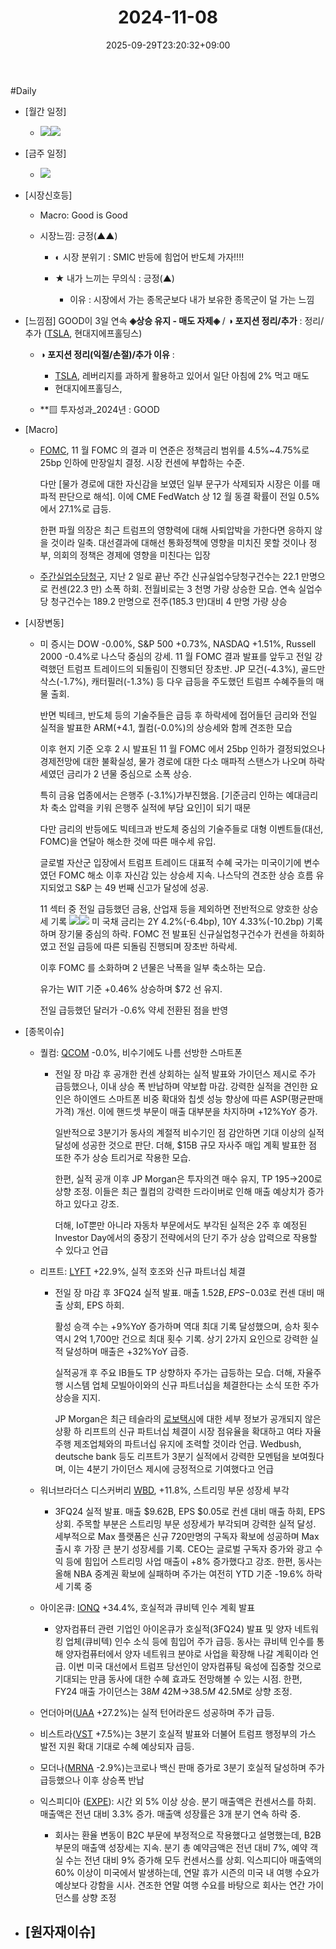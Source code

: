 ﻿---
title: "2024-11-08"
date: 2025-09-29T23:20:32+09:00
lastmod: 2025-10-02T20:04:38+09:00
type: docs
sidebar:
  open: true
weight: 6
---
<div style="display:none">
  <meta property="article:published_time" content="2025-09-29T14:20:32Z" />
  <meta property="article:modified_time" content="2025-10-02T11:04:38Z" />
</div>
#Daily 

- [월간 일정]
	- ![](Pasted%20image%2020241101200020.png)![](Pasted%20image%2020241025140455.png)

- [금주 일정]
	- ![](Pasted%20image%2020241101200008.png)

- [시장신호등]
	- Macro: Good is Good
	  
	- 시장느낌: 긍정(▲▲)
	  
		- ◐ 시장 분위기 : SMIC  반등에 힘업어 반도체 가자!!!!
		  
		- ★ 내가 느끼는 무의식 : 긍정(▲)
			- 이유 : 시장에서 가는 종목군보다 내가 보유한 종목군이 덜 가는 느낌

- [느낌점]  GOOD이 3일 연속 **◈상승 유지 - 매도 자제◈** / **◑ 포지션 정리/추가** : 정리/추가  ([TSLA](/company-analysis/tsla/), 현대지에프홀딩스)
  
	- **◑ 포지션 정리(익절/손절)/추가 이유** : 
		- [TSLA](/company-analysis/tsla/), 레버리지를 과하게 활용하고 있어서 일단 아침에 2% 먹고 매도
		- 현대지에프홀딩스, 
		  
	- **▨ 투자성과_2024년 : GOOD

- [Macro]
	- [FOMC](/industry-study/1경제매크로3금리fedfomc/), 11 월 FOMC 의 결과 미 연준은 정책금리 범위를 4.5%~4.75%로 25bp 인하에 만장일치 결정. 시장 컨센에 부합하는 수준. 
	  
	  다만 [물가 경로에 대한 자신감을 보였던 일부 문구가 삭제되자 시장은 이를 매파적 판단으로 해석]. 이에 CME FedWatch 상 12 월 동결 확률이 전일 0.5%에서 27.1%로 급등. 
	  
	  한편 파월 의장은 최근 트럼프의 영향력에 대해 사퇴압박을 가한다면 응하지 않을 것이라 일축. 대선결과에 대해선 통화정책에 영향을 미치진 못할 것이나 정부, 의회의 정책은 경제에 영향을 미친다는 입장
	  
	- [주간실업수당청구](/industry-study/주간실업수당청구/), 지난 2 일로 끝난 주간 신규실업수당청구건수는 22.1 만명으로 컨센(22.3 만) 소폭 하회. 전월비로는 3 천명 가량 상승한 모습. 연속 실업수당 청구건수는 189.2 만명으로 전주(185.3 만)대비 4 만명 가량 상승

- [시장변동]
	- 미 증시는 DOW -0.00%, S&P 500 +0.73%, NASDAQ +1.51%, Russell 2000 -0.4%로 나스닥 중심의 강세. 11 월 FOMC 결과 발표를 앞두고 전일 강력했던 트럼프 트레이드의 되돌림이 진행되던 장초반. JP 모건(-4.3%), 골드만삭스(-1.7%), 캐터필러(-1.3%) 등 다우 급등을 주도했던 트럼프 수혜주들의 매물 출회. 
	  
	  반면 빅테크, 반도체 등의 기술주들은 급등 후 하락세에 접어들던 금리와 전일 실적을 발표한 ARM(+4.1, 퀄컴(-0.0%)의 상승세와 함께 견조한 모습
	  
	  이후 현지 기준 오후 2 시 발표된 11 월 FOMC 에서 25bp 인하가 결정되었으나 경제전망에 대한 불확실성, 물가 경로에 대한 다소 매파적 스탠스가 나오며 하락세였던 금리가 2 년물 중심으로 소폭 상승. 
	  
		 특히 금융 업종에서는 은행주 (-3.1%)가부진했음. [기준금리 인하는 예대금리차 축소 압력을 키워 은행주 실적에 부담 요인]이 되기 때문
	  
	  다만 금리의 반등에도 빅테크과 반도체 중심의 기술주들로 대형 이벤트들(대선, FOMC)을 연달아 해소한 것에 따른 매수세 유입. 
	  
	  글로벌 자산군 입장에서 트럼프 트레이드 대표적 수혜 국가는 미국이기에 변수였던 FOMC 해소 이후 자신감 있는 상승세 지속. 나스닥의 견조한 상승 흐름 유지되었고 S&P 는 49 번째 신고가 달성에 성공. 
	  
	  11 섹터 중 전일 급등했던 금융, 산업재 등을 제외하면 전반적으로 양호한 상승세 기록
	  ![](Pasted%20image%2020241108152043.png)![](Pasted%20image%2020241108152027.png)
	  미 국채 금리는 2Y 4.2%(-6.4bp), 10Y 4.33%(-10.2bp) 기록하며 장기물 중심의 하락. FOMC 전 발표된 신규실업청구건수가 컨센을 하회하였고 전일 급등에 따른 되돌림 진행되며 장초반 하락세. 
	  
	  이후 FOMC 를 소화하며 2 년물은 낙폭을 일부 축소하는 모습. 
	  
	  유가는 WIT 기준 +0.46% 상승하며 $72 선 유지. 
	  
	  전일 급등했던 달러가 -0.6% 약세 전환된 점을 반영

- [종목이슈]
	- 퀄컴: [QCOM](/company-analysis/qcom/) -0.0%, 비수기에도 나름 선방한 스마트폰
		- 전일 장 마감 후 공개한 컨센 상회하는 실적 발표와 가이던스 제시로 주가 급등했으나, 이내 상승 폭 반납하며 약보합 마감. 강력한 실적을 견인한 요인은 하이엔드 스마트폰 비중 확대와 칩셋 성능 향상에 따른 ASP(평균판매가격) 개선. 이에 핸드셋 부문이 매출 대부분을 차지하며 +12%YoY 증가. 
		  
		  일반적으로 3분기가 동사의 계절적 비수기인 점 감안하면 기대 이상의 실적 달성에 성공한 것으로 판단. 더해, $15B 규모 자사주 매입 계획 발표한 점 또한 주가 상승 트리거로 작용한 모습.
		  
		  한편, 실적 공개 이후 JP Morgan은 투자의견 매수 유지, TP $195→$200로 상향 조정. 이들은 최근 퀄컴의 강력한 드라이버로 인해 매출 예상치가 증가하고 있다고 강조. 
		  
		  더해, IoT뿐만 아니라 자동차 부문에서도 부각된 실적은 2주 후 예정된 Investor Day에서의 중장기 전략에서의 단기 주가 상승 압력으로 작용할 수 있다고 언급
		  
	- 리프트: [LYFT](/company-analysis/lyft/) +22.9%, 실적 호조와 신규 파트너십 체결
		- 전일 장 마감 후 3FQ24 실적 발표. 매출 $1.52B, EPS -$0.03로 컨센 대비 매출 상회, EPS 하회. 
		  
		  활성 승객 수는 +9%YoY 증가하며 역대 최대 기록 달성했으며, 승차 횟수 역시 2억 1,700만 건으로 최대 횟수 기록. 상기 2가지 요인으로 강력한 실적 달성하며 매출은 +32%YoY 급증. 
		  
		  실적공개 후 주요 IB들도 TP 상향하자 주가는 급등하는 모습. 더해, 자율주행 시스템 업체 모빌아이와의 신규 파트너십을 체결한다는 소식 또한 주가 상승을 지지.
		  
		  JP Morgan은 최근 테슬라의 [로보택시](/industry-study/로보택시/)에 대한 세부 정보가 공개되지 않은 상황 하 리프트의 신규 파트너십 체결이 시장 점유율을 확대하고 여타 자율주행 제조업체와의 파트너십 유지에 조력할 것이라 언급. Wedbush, deutsche bank 등도 리프트가 3분기 실적에서 강력한 모멘텀을 보여줬다며, 이는 4분기 가이던스 제시에 긍정적으로 기여했다고 언급
		  
	- 워너브라더스 디스커버리 [WBD](/company-analysis/wbd/), +11.8%, 스트리밍 부문 성장세 부각
		- 3FQ24 실적 발표. 매출 $9.62B, EPS $0.05로 컨센 대비 매출 하회, EPS 상회. 주목할 부분은 스트리밍 부문 성장세가 부각되며 강력한 실적 달성. 세부적으로 Max 플랫폼은 신규 720만명의 구독자 확보에 성공하며 Max 출시 후 가장 큰 분기 성장세를 기록. CEO는 글로벌 구독자 증가와 광고 수익 등에 힘입어 스트리밍 사업 매출이 +8% 증가했다고 강조. 한편, 동사는 올해 NBA 중계권 확보에 실패하며 주가는 여전히 YTD 기준 -19.6% 하락세 기록 중
		  
	- 아이온큐: [IONQ](/company-analysis/ionq/) +34.4%, 호실적과 큐비텍 인수 계획 발표
		- 양자컴퓨터 관련 기업인 아이온큐가 호실적(3FQ24) 발표 및 양자 네트워킹 업체(큐비텍) 인수 소식 등에 힘입어 주가 급등. 동사는 큐비텍 인수를 통해 양자컴퓨터에서 양자 네트워크 분야로 사업을 확장해 나갈 계획이라 언급. 이번 미국 대선에서 트럼프 당선인이 양자컴퓨팅 육성에 집중할 것으로 기대되는 만큼 동사에 대한 수혜 효과도 전망해볼 수 있는 시점. 한편, FY24 매출 가이던스는 $38M~$42M→$38.5M~$42.5M로 상향 조정.
		  
	- 언더아머([UAA](/company-analysis/uaa/) +27.2%)는 실적 턴어라운드 성공하며 주가 급등.
	  
	- 비스트라([VST](/company-analysis/vst/) +7.5%)는 3분기 호실적 발표와 더불어 트럼프 행정부의 가스 발전 지원 확대 기대로 수혜 예상되자 급등.
	  
	- 모더나([MRNA](/company-analysis/mrna/) -2.9%)는코로나 백신 판매 증가로 3분기 호실적 달성하며 주가 급등했으나 이후 상승폭 반납
	  
	- 익스피디아 ([EXPE](/company-analysis/expe/)): 시간 외 5% 이상 상승. 분기 매출액은 컨센서스를 하회. 매출액은 전년 대비 3.3% 증가. 매출액 성장률은 3개 분기 연속 하락 중. 
		- 회사는 환율 변동이 B2C 부문에 부정적으로 작용했다고 설명했는데, B2B 부문의 매출액 성장세는 지속. 분기 총 예약금액은 전년 대비 7%, 예약 객실 수는 전년 대비 9% 증가해 모두 컨센서스를 상회. 익스피디아 매출액의 60% 이상이 미국에서 발생하는데, 연말 휴가 시즌의 미국 내 여행 수요가 예상보다 강함을 시사. 견조한 연말 여행 수요를 바탕으로 회사는 연간 가이던스를 상향 조정

- [원자재이슈]
	-
